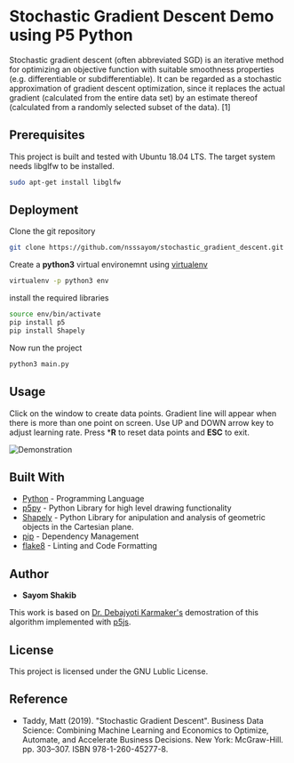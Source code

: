 # Stochastic Gradient Descent Demo using P5 Python

Stochastic gradient descent (often abbreviated SGD) is an iterative method for optimizing an objective function with suitable smoothness properties (e.g. differentiable or subdifferentiable). It can be regarded as a stochastic approximation of gradient descent optimization, since it replaces the actual gradient (calculated from the entire data set) by an estimate thereof (calculated from a randomly selected subset of the data). [1]

## Prerequisites

This project is built and tested with Ubuntu 18.04 LTS. The target system needs libglfw to be installed.

```bash
sudo apt-get install libglfw
```

## Deployment

Clone the git repository

```bash
git clone https://github.com/nsssayom/stochastic_gradient_descent.git
```

Create a **python3** virtual environemnt using [virtualenv](https://pypi.org/project/virtualenv/)

```bash
virtualenv -p python3 env
```

install the required libraries

```bash
source env/bin/activate
pip install p5
pip install Shapely
```

Now run the project

```bash
python3 main.py
```

## Usage

Click on the window to create data points. Gradient line will appear when there is more than one point on screen. Use UP and DOWN arrow key to adjust learning rate. Press ***R** to reset data points and **ESC** to exit.

![Demonstration](https://i.imgur.com/jhWMQGI.png)

## Built With

* [Python](https://www.python.org/) - Programming Language
* [p5py](https://github.com/p5py/p5) - Python Library for high level drawing functionality
* [Shapely](https://github.com/Toblerity/Shapely) - Python Library for anipulation and analysis of geometric objects in the Cartesian plane.
* [pip](https://pip.pypa.io/en/stable/reference/) - Dependency Management
* [flake8](https://pypi.org/project/flake8/) - Linting and Code Formatting

## Author

* **Sayom Shakib**

This work is based on [Dr. Debajyoti Karmaker's](https://scholar.google.com.au/citations?user=7sHKEusAAAAJ) demostration of this algorithm implemented with [p5js](https://p5js.org/).

## License

This project is licensed under the GNU Lublic License.

## Reference

* Taddy, Matt (2019). "Stochastic Gradient Descent". Business Data Science: Combining Machine Learning and Economics to Optimize, Automate, and Accelerate Business Decisions. New York: McGraw-Hill. pp. 303–307. ISBN 978-1-260-45277-8.
